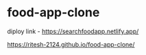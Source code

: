 # food-app-clone

diploy link - https://searchfoodapp.netlify.app/


https://ritesh-2124.github.io/food-app-clone/

